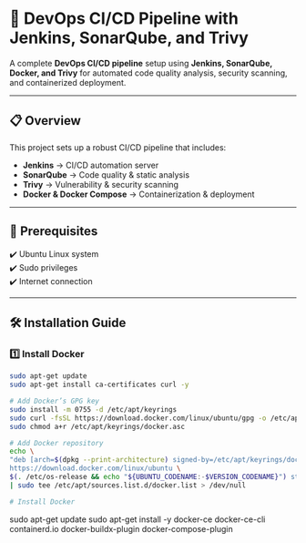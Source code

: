 # 🚀 DevOps CI/CD Pipeline with Jenkins, SonarQube, and Trivy

A complete **DevOps CI/CD pipeline** setup using **Jenkins, SonarQube, Docker, and Trivy** for automated code quality analysis, security scanning, and containerized deployment.

---

## 📋 Overview

This project sets up a robust CI/CD pipeline that includes:

- **Jenkins** → CI/CD automation server  
- **SonarQube** → Code quality & static analysis  
- **Trivy** → Vulnerability & security scanning  
- **Docker & Docker Compose** → Containerization & deployment  

---

## 🚀 Prerequisites

✔️ Ubuntu Linux system  
✔️ Sudo privileges  
✔️ Internet connection  

---

## 🛠️ Installation Guide

### 1️⃣ Install Docker
```bash
sudo apt-get update
sudo apt-get install ca-certificates curl -y

# Add Docker’s GPG key
sudo install -m 0755 -d /etc/apt/keyrings
sudo curl -fsSL https://download.docker.com/linux/ubuntu/gpg -o /etc/apt/keyrings/docker.asc
sudo chmod a+r /etc/apt/keyrings/docker.asc

# Add Docker repository
echo \
"deb [arch=$(dpkg --print-architecture) signed-by=/etc/apt/keyrings/docker.asc] \
https://download.docker.com/linux/ubuntu \
$(. /etc/os-release && echo "${UBUNTU_CODENAME:-$VERSION_CODENAME}") stable" \
| sudo tee /etc/apt/sources.list.d/docker.list > /dev/null

# Install Docker
```
sudo apt-get update
sudo apt-get install -y docker-ce docker-ce-cli containerd.io docker-buildx-plugin docker-compose-plugin
```
